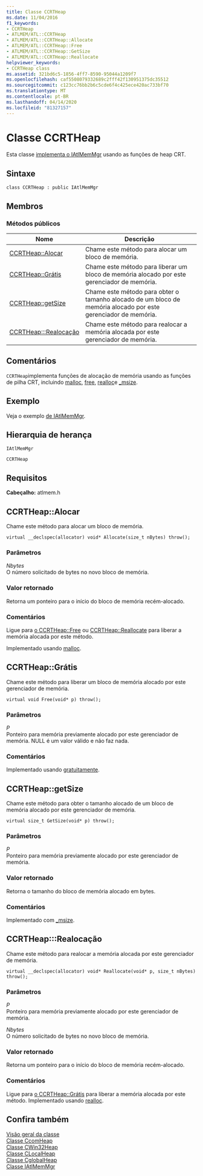 ```yaml
---
title: Classe CCRTHeap
ms.date: 11/04/2016
f1_keywords:
- CCRTHeap
- ATLMEM/ATL::CCRTHeap
- ATLMEM/ATL::CCRTHeap::Allocate
- ATLMEM/ATL::CCRTHeap::Free
- ATLMEM/ATL::CCRTHeap::GetSize
- ATLMEM/ATL::CCRTHeap::Reallocate
helpviewer_keywords:
- CCRTHeap class
ms.assetid: 321bd6c5-1856-4ff7-8590-95044a1209f7
ms.openlocfilehash: caf5508079332689c2fff42f130951375dc35512
ms.sourcegitcommit: c123cc76bb2b6c5cde6f4c425ece420ac733bf70
ms.translationtype: MT
ms.contentlocale: pt-BR
ms.lasthandoff: 04/14/2020
ms.locfileid: "81327157"
---
```

# <a name="ccrtheap-class"></a>Classe CCRTHeap

Esta classe [implementa o IAtlMemMgr](../../atl/reference/iatlmemmgr-class.md) usando as funções de heap CRT.

## <a name="syntax"></a>Sintaxe

```
class CCRTHeap : public IAtlMemMgr
```

## <a name="members"></a>Membros

### <a name="public-methods"></a>Métodos públicos

|Nome|Descrição|
|----------|-----------------|
|[CCRTHeap::Alocar](#allocate)|Chame este método para alocar um bloco de memória.|
|[CCRTHeap::Grátis](#free)|Chame este método para liberar um bloco de memória alocado por este gerenciador de memória.|
|[CCRTHeap::getSize](#getsize)|Chame este método para obter o tamanho alocado de um bloco de memória alocado por este gerenciador de memória.|
|[CCRTHeap:::Realocação](#reallocate)|Chame este método para realocar a memória alocada por este gerenciador de memória.|

## <a name="remarks"></a>Comentários

`CCRTHeap`implementa funções de alocação de memória usando as funções de pilha CRT, incluindo [malloc](../../c-runtime-library/reference/malloc.md), [free](../../c-runtime-library/reference/free.md), [realloc](../../c-runtime-library/reference/realloc.md)e [_msize](../../c-runtime-library/reference/msize.md).

## <a name="example"></a>Exemplo

Veja o exemplo [de IAtlMemMgr](../../atl/reference/iatlmemmgr-class.md).

## <a name="inheritance-hierarchy"></a>Hierarquia de herança

`IAtlMemMgr`

`CCRTHeap`

## <a name="requirements"></a>Requisitos

**Cabeçalho:** atlmem.h

## <a name="ccrtheapallocate"></a><a name="allocate"></a>CCRTHeap::Alocar

Chame este método para alocar um bloco de memória.

```
virtual __declspec(allocator) void* Allocate(size_t nBytes) throw();
```

### <a name="parameters"></a>Parâmetros

*Nbytes*<br/>
O número solicitado de bytes no novo bloco de memória.

### <a name="return-value"></a>Valor retornado

Retorna um ponteiro para o início do bloco de memória recém-alocado.

### <a name="remarks"></a>Comentários

Ligue para [o CCRTHeap::Free](#free) ou [CCRTHeap::Reallocate](#reallocate) para liberar a memória alocada por este método.

Implementado usando [malloc](../../c-runtime-library/reference/malloc.md).

## <a name="ccrtheapfree"></a><a name="free"></a>CCRTHeap::Grátis

Chame este método para liberar um bloco de memória alocado por este gerenciador de memória.

```
virtual void Free(void* p) throw();
```

### <a name="parameters"></a>Parâmetros

*P*<br/>
Ponteiro para memória previamente alocado por este gerenciador de memória. NULL é um valor válido e não faz nada.

### <a name="remarks"></a>Comentários

Implementado usando [gratuitamente](../../c-runtime-library/reference/free.md).

## <a name="ccrtheapgetsize"></a><a name="getsize"></a>CCRTHeap::getSize

Chame este método para obter o tamanho alocado de um bloco de memória alocado por este gerenciador de memória.

```
virtual size_t GetSize(void* p) throw();
```

### <a name="parameters"></a>Parâmetros

*P*<br/>
Ponteiro para memória previamente alocado por este gerenciador de memória.

### <a name="return-value"></a>Valor retornado

Retorna o tamanho do bloco de memória alocado em bytes.

### <a name="remarks"></a>Comentários

Implementado com [_msize](../../c-runtime-library/reference/msize.md).

## <a name="ccrtheapreallocate"></a><a name="reallocate"></a>CCRTHeap:::Realocação

Chame este método para realocar a memória alocada por este gerenciador de memória.

```
virtual __declspec(allocator) void* Reallocate(void* p, size_t nBytes) throw();
```

### <a name="parameters"></a>Parâmetros

*P*<br/>
Ponteiro para memória previamente alocado por este gerenciador de memória.

*Nbytes*<br/>
O número solicitado de bytes no novo bloco de memória.

### <a name="return-value"></a>Valor retornado

Retorna um ponteiro para o início do bloco de memória recém-alocado.

### <a name="remarks"></a>Comentários

Ligue para [o CCRTHeap::Grátis](#free) para liberar a memória alocada por este método. Implementado usando [realloc](../../c-runtime-library/reference/realloc.md).

## <a name="see-also"></a>Confira também

[Visão geral da classe](../../atl/atl-class-overview.md)<br/>
[Classe CcomHeap](../../atl/reference/ccomheap-class.md)<br/>
[Classe CWin32Heap](../../atl/reference/cwin32heap-class.md)<br/>
[Classe CLocalHeap](../../atl/reference/clocalheap-class.md)<br/>
[Classe CglobalHeap](../../atl/reference/cglobalheap-class.md)<br/>
[Classe IAtlMemMgr](../../atl/reference/iatlmemmgr-class.md)
